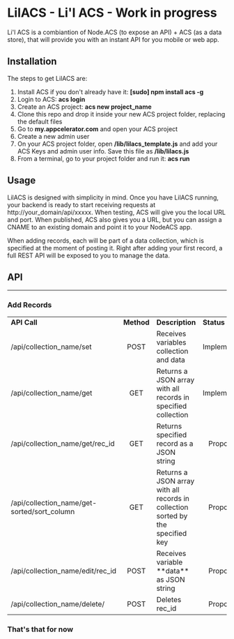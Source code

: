 # LilACS - Li'l ACS - Work in progress

Li'l ACS is a combiantion of Node.ACS (to expose an API) + ACS (as a data store), that will provide you with an instant API for you mobile or web app.

## Installation

The steps to get LilACS are:

1. Install ACS if you don't already have it: **[sudo] npm install acs -g**
2. Login to ACS: **acs login**
3. Create an ACS project: **acs new project_name**
4. Clone this repo and drop it inside your new ACS project folder, replacing the default files
5. Go to **my.appcelerator.com** and open your ACS project
6. Create a new admin user
7. On your ACS project folder, open **/lib/lilacs_template.js** and add your ACS Keys and admin user info.  Save this file as **/lib/lilacs.js**
8. From a terminal, go to your project folder and run it: **acs run**


## Usage
LilACS is designed with simplicity in mind.  Once you have LilACS running, your backend is ready to start receiving requests at http://your_domain/api/xxxxx.  When testing, ACS will give you the local URL and port.  When published, ACS also gives you a URL, but you can assign a CNAME to an existing domain and point it to your NodeACS app.  

When adding records, each will be part of a data collection, which is specified at the moment of posting it.  Right after adding your first record, a full REST API will be exposed to you to manage the data.

## API
---

### Add Records

<table>
    <tr>
        <td><b>API Call</b></td>
        <td><b>Method</b></td>
        <td><b>Description</b></td>
        <td><b>Status</b></td>
    </tr>
        <tr>
        <td>/api/collection_name/set</td>
        <td align="center">POST</td>
        <td>Receives variables collection and data</td>
        <td align="center">Implemented</td>
    </tr>
        <tr>
        <td>/api/collection_name/get</td>
        <td align="center">GET</td>
        <td>Returns a JSON array with all records in specified collection </td>
        <td align="center">Implemented</td>
    </tr>
        <tr>
        <td>/api/collection_name/get/rec_id</td>
        <td align="center">GET</td>
        <td>Returns specified record as a JSON string</td>
        <td align="center">Proposed</td>
    </tr>
        <tr>
        <td>/api/collection_name/get-sorted/sort_column</td>
        <td align="center">GET</td>
        <td>Returns a JSON array with all records in collection sorted by the specified key</td>
        <td align="center">Proposed</td>
    </tr>
        <tr>
        <td>/api/collection_name/edit/rec_id</td>
        <td align="center">POST</td>
        <td>Receives variable **data** as JSON string</td>
        <td align="center">Proposed</td>
    </tr>
        <tr>
        <td>/api/collection_name/delete/</td>
        <td align="center">POST</td>
        <td>Deletes rec_id</td>
        <td align="center">Proposed</td>
    </tr>
</table>


### That's that for now


